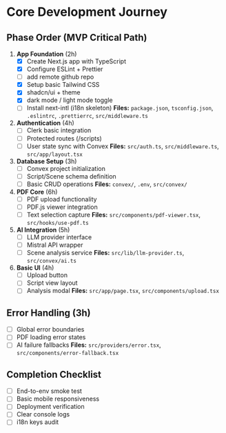 # Core Development Journey

## Phase Order (MVP Critical Path)

1. **App Foundation** (2h)
   - [x] Create Next.js app with TypeScript
   - [x] Configure ESLint + Prettier
   - [ ] add remote github repo
   - [x] Setup basic Tailwind CSS
   - [x] shadcn/ui + theme
   - [x] dark mode / light mode toggle
   - [ ] Install next-intl (i18n skeleton)
   **Files:** `package.json`, `tsconfig.json`, `.eslintrc`, `.prettierrc`, `src/middleware.ts`

2. **Authentication** (4h)
   - [ ] Clerk basic integration
   - [ ] Protected routes (/scripts)
   - [ ] User state sync with Convex
   **Files:** `src/auth.ts`, `src/middleware.ts`, `src/app/layout.tsx`

3. **Database Setup** (3h)
   - [ ] Convex project initialization
   - [ ] Script/Scene schema definition
   - [ ] Basic CRUD operations
   **Files:** `convex/`, `.env`, `src/convex/`

4. **PDF Core** (6h)
   - [ ] PDF upload functionality
   - [ ] PDF.js viewer integration
   - [ ] Text selection capture
   **Files:** `src/components/pdf-viewer.tsx`, `src/hooks/use-pdf.ts`

5. **AI Integration** (5h)
   - [ ] LLM provider interface
   - [ ] Mistral API wrapper
   - [ ] Scene analysis service
   **Files:** `src/lib/llm-provider.ts`, `src/convex/ai.ts`

6. **Basic UI** (4h)
   - [ ] Upload button
   - [ ] Script view layout
   - [ ] Analysis modal
   **Files:** `src/app/page.tsx`, `src/components/upload.tsx`

## Error Handling (3h)
- [ ] Global error boundaries
- [ ] PDF loading error states
- [ ] AI failure fallbacks
**Files:** `src/providers/error.tsx`, `src/components/error-fallback.tsx`

## Completion Checklist
- [ ] End-to-env smoke test
- [ ] Basic mobile responsiveness
- [ ] Deployment verification
- [ ] Clear console logs
- [ ] i18n keys audit
